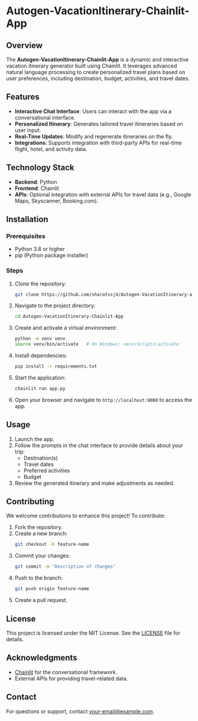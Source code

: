 # Autogen-VacationItinerary-Chainlit-App

## Overview
The **Autogen-VacationItinerary-Chainlit-App** is a dynamic and interactive vacation itinerary generator built using Chainlit. It leverages advanced natural language processing to create personalized travel plans based on user preferences, including destination, budget, activities, and travel dates.

## Features
- **Interactive Chat Interface**: Users can interact with the app via a conversational interface.
- **Personalized Itinerary**: Generates tailored travel itineraries based on user input.
- **Real-Time Updates**: Modify and regenerate itineraries on the fly.
- **Integrations**: Supports integration with third-party APIs for real-time flight, hotel, and activity data.

## Technology Stack
- **Backend**: Python
- **Frontend**: Chainlit
- **APIs**: Optional integration with external APIs for travel data (e.g., Google Maps, Skyscanner, Booking.com).

## Installation

### Prerequisites
- Python 3.8 or higher
- pip (Python package installer)

### Steps
1. Clone the repository:
   ```bash
   git clone https://github.com/sharatssj4/Autogen-VacationItinerary-app.git
   ```
2. Navigate to the project directory:
   ```bash
   cd Autogen-VacationItinerary-Chainlit-App
   ```
3. Create and activate a virtual environment:
   ```bash
   python -m venv venv
   source venv/bin/activate   # On Windows: venv\Scripts\activate
   ```
4. Install dependencies:
   ```bash
   pip install -r requirements.txt
   ```
5. Start the application:
   ```bash
   chainlit run app.py
   ```
6. Open your browser and navigate to `http://localhost:8000` to access the app.

## Usage
1. Launch the app.
2. Follow the prompts in the chat interface to provide details about your trip:
   - Destination(s)
   - Travel dates
   - Preferred activities
   - Budget
3. Review the generated itinerary and make adjustments as needed.

## Contributing
We welcome contributions to enhance this project! To contribute:
1. Fork the repository.
2. Create a new branch:
   ```bash
   git checkout -b feature-name
   ```
3. Commit your changes:
   ```bash
   git commit -m "Description of changes"
   ```
4. Push to the branch:
   ```bash
   git push origin feature-name
   ```
5. Create a pull request.

## License
This project is licensed under the MIT License. See the [LICENSE](LICENSE) file for details.

## Acknowledgments
- [Chainlit](https://chainlit.io/) for the conversational framework.
- External APIs for providing travel-related data.

## Contact
For questions or support, contact [your-email@example.com](mailto:your-email@example.com).
